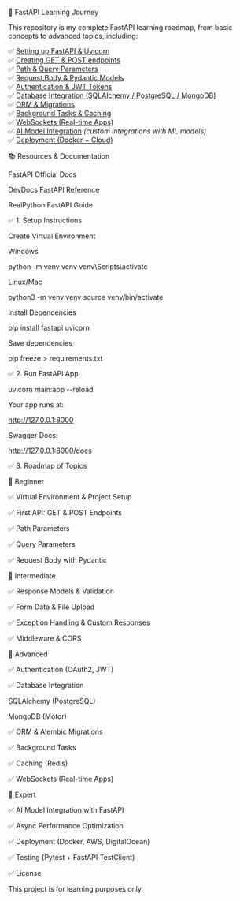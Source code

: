 🚀 FastAPI Learning Journey

This repository is my complete FastAPI learning roadmap, from basic concepts to advanced topics, including:

✅ [Setting up FastAPI & Uvicorn](https://fastapi.tiangolo.com/tutorial/first-steps/)  
✅ [Creating GET & POST endpoints](https://fastapi.tiangolo.com/tutorial/body/)  
✅ [Path & Query Parameters](https://fastapi.tiangolo.com/tutorial/path-params/)  
✅ [Request Body & Pydantic Models](https://fastapi.tiangolo.com/tutorial/body/)  
✅ [Authentication & JWT Tokens](https://fastapi.tiangolo.com/tutorial/security/)  
✅ [Database Integration (SQLAlchemy / PostgreSQL / MongoDB)](https://fastapi.tiangolo.com/tutorial/sql-databases/)  
✅ [ORM & Migrations](https://fastapi.tiangolo.com/tutorial/sql-databases/#create-the-database-tables)  
✅ [Background Tasks & Caching](https://fastapi.tiangolo.com/tutorial/background-tasks/)  
✅ [WebSockets (Real-time Apps)](https://fastapi.tiangolo.com/advanced/websockets/)  
✅ [AI Model Integration](https://fastapi.tiangolo.com/advanced/custom-response/#use-a-custom-response-class) *(custom integrations with ML models)*  
✅ [Deployment (Docker + Cloud)](https://fastapi.tiangolo.com/deployment/docker/)  


📚 Resources & Documentation

FastAPI Official Docs

DevDocs FastAPI Reference

RealPython FastAPI Guide

✅ 1. Setup Instructions

Create Virtual Environment

Windows

python -m venv venv
venv\Scripts\activate

Linux/Mac

python3 -m venv venv
source venv/bin/activate

Install Dependencies

pip install fastapi uvicorn

Save dependencies

pip freeze > requirements.txt

✅ 2. Run FastAPI App

uvicorn main:app --reload

Your app runs at:

http://127.0.0.1:8000

Swagger Docs:

http://127.0.0.1:8000/docs

✅ 3. Roadmap of Topics

🔹 Beginner

✅ Virtual Environment & Project Setup

✅ First API: GET & POST Endpoints

✅ Path Parameters

✅ Query Parameters

✅ Request Body with Pydantic

🔹 Intermediate

✅ Response Models & Validation

✅ Form Data & File Upload

✅ Exception Handling & Custom Responses

✅ Middleware & CORS

🔹 Advanced

✅ Authentication (OAuth2, JWT)

✅ Database Integration

SQLAlchemy (PostgreSQL)

MongoDB (Motor)

✅ ORM & Alembic Migrations

✅ Background Tasks

✅ Caching (Redis)

✅ WebSockets (Real-time Apps)

🔹 Expert

✅ AI Model Integration with FastAPI

✅ Async Performance Optimization

✅ Deployment (Docker, AWS, DigitalOcean)

✅ Testing (Pytest + FastAPI TestClient)

✅ License

This project is for learning purposes only.

